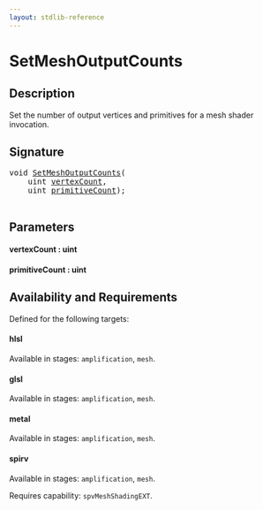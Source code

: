 ```yaml
---
layout: stdlib-reference
---
```


# SetMeshOutputCounts

## Description

Set the number of output vertices and primitives for a mesh shader invocation.




## Signature 

<pre>
<span class="code_keyword">void</span> <a href="setmeshoutputcounts-037d">SetMeshOutputCounts</a>(
    <span class="code_keyword">uint</span> <a href="setmeshoutputcounts-037d#decl-vertexCount" class="code_param">vertexCount</a>,
    <span class="code_keyword">uint</span> <a href="setmeshoutputcounts-037d#decl-primitiveCount" class="code_param">primitiveCount</a>);

</pre>

## Parameters

####  <a id="decl-vertexCount"></a>vertexCount  : uint
####  <a id="decl-primitiveCount"></a>primitiveCount  : uint

## Availability and Requirements

Defined for the following targets:

#### hlsl
Available in stages: `amplification`, `mesh`.

#### glsl
Available in stages: `amplification`, `mesh`.

#### metal
Available in stages: `amplification`, `mesh`.

#### spirv
Available in stages: `amplification`, `mesh`.

Requires capability: `spvMeshShadingEXT`.


